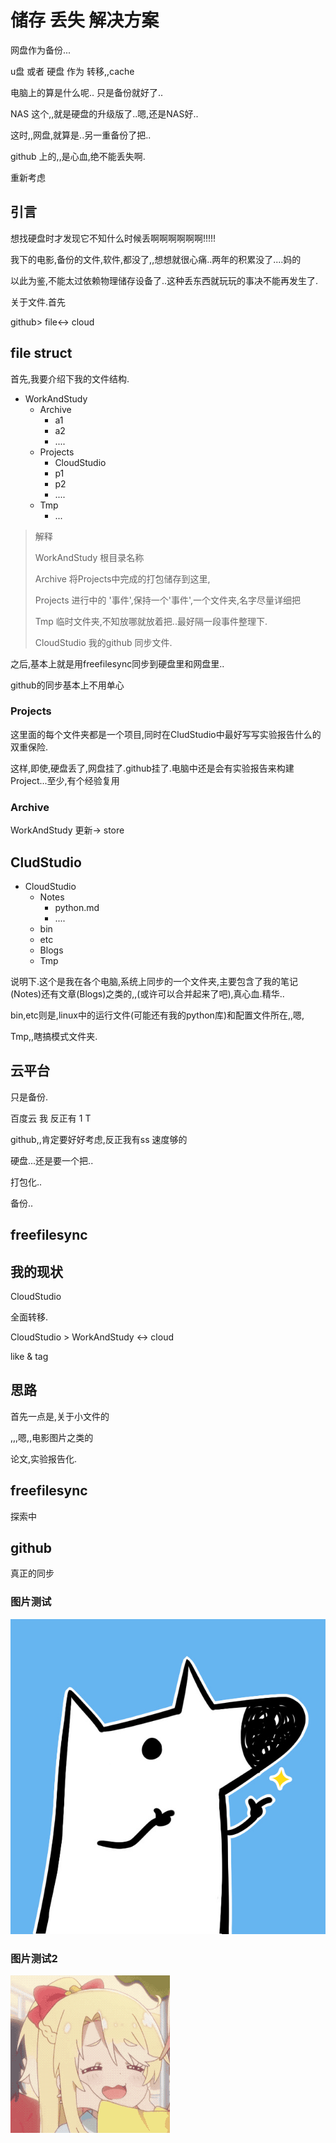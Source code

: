 # 储存  丢失 解决方案

网盘作为备份...



u盘 或者 硬盘 作为 转移,,cache



电脑上的算是什么呢..  只是备份就好了..





NAS  这个,,就是硬盘的升级版了..嗯,还是NAS好..

这时,,网盘,就算是..另一重备份了把..



github 上的,,是心血,绝不能丢失啊.























重新考虑

## 引言

想找硬盘时才发现它不知什么时候丢啊啊啊啊啊啊!!!!!

我下的电影,备份的文件,软件,都没了,,想想就很心痛..两年的积累没了....妈的

以此为鉴,不能太过依赖物理储存设备了..这种丢东西就玩玩的事决不能再发生了.



关于文件.首先

github> file<-> cloud



## file struct

首先,我要介绍下我的文件结构.

- WorkAndStudy
    - Archive
        - a1
        - a2
        - ....
    - Projects
        - CloudStudio
        - p1
        - p2
        - ....
    - Tmp
        - ...

> 解释
>
> WorkAndStudy 根目录名称
>
> Archive 将Projects中完成的打包储存到这里,
>
> Projects 进行中的 '事件',保持一个'事件',一个文件夹,名字尽量详细把
>
> Tmp 临时文件夹,不知放哪就放着把..最好隔一段事件整理下.
>
> CloudStudio 我的github 同步文件.



之后,基本上就是用freefilesync同步到硬盘里和网盘里..



github的同步基本上不用单心



### Projects

这里面的每个文件夹都是一个项目,同时在CludStudio中最好写写实验报告什么的双重保险.

这样,即使,硬盘丢了,网盘挂了.github挂了.电脑中还是会有实验报告来构建Project...至少,有个经验复用



### Archive



WorkAndStudy 更新-> store



## CludStudio

* CloudStudio
    * Notes
        * python.md
        * ....
    * bin
    * etc
    * Blogs
    * Tmp



说明下.这个是我在各个电脑,系统上同步的一个文件夹,主要包含了我的笔记(Notes)还有文章(Blogs)之类的,,(或许可以合并起来了吧),真心血.精华..

bin,etc则是,linux中的运行文件(可能还有我的python库)和配置文件所在,,嗯,

Tmp,,瞎搞模式文件夹.



## 云平台

只是备份.

百度云 我 反正有 1 T

github,,肯定要好好考虑,反正我有ss 速度够的

硬盘...还是要一个把..

打包化..

备份..







## freefilesync



## 我的现状

CloudStudio

全面转移.

CloudStudio > WorkAndStudy <-> cloud

like & tag



## 思路

首先一点是,关于小文件的

,,,嗯,,电影图片之类的



论文,实验报告化.









## freefilesync

探索中

## github

真正的同步





### 图片测试



![LiouKanShan](./Resources/Pictures/LiouKanShan.jpg)





### 图片测试2

![TIM图片20190228085638](Resources/Pictures/TIM图片20190228085638.gif)